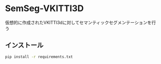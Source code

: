 # SemSeg-VKITTI3D
仮想的に作成されたVKITTI3dに対してセマンティックセグメンテーションを行う


## インストール

```bash
pip install -r requirements.txt
```